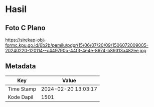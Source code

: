 # Hasil

## Foto C Plano

https://sirekap-obj-formc.kpu.go.id/6b2b/pemilu/pdpr/15/06/07/20/09/1506072009005-20240220-120114--c449790b-44f3-4e4e-8974-b89313a482ee.jpg


## Metadata

| Key        | Value               |
| ---------- | ------------------- |
| Time Stamp | 2024-02-20 13:03:17 |
| Kode Dapil | 1501                |



